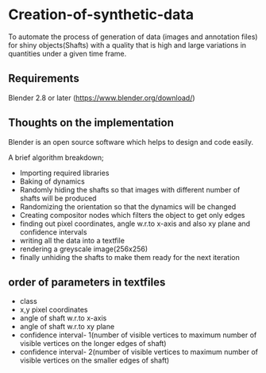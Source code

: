# Creation-of-synthetic-data
To automate the process of generation of data (images and annotation files) for shiny objects(Shafts)  with a quality that is high and large variations in quantities under a given time frame.

## Requirements

Blender 2.8 or later (https://www.blender.org/download/)

## Thoughts on the implementation

Blender is an open source software which helps to design and code easily.

A brief algorithm breakdown;
- Importing required libraries
- Baking of dynamics
- Randomly hiding the shafts so that images with different number of shafts will be produced
- Randomizing the orientation so that the dynamics will be changed
- Creating compositor nodes which filters the object to get only edges
- finding out pixel coordinates, angle w.r.to x-axis and also xy plane and confidence intervals
- writing all the data into a textfile
- rendering a greyscale image(256x256)
- finally unhiding the shafts to make them ready for the next iteration

## order of parameters in textfiles
- class
- x,y pixel coordinates
- angle of shaft w.r.to x-axis
- angle of shaft w.r.to xy plane
- confidence interval- 1(number of visible vertices to maximum number of visible vertices on the longer edges of shaft)
- confidence interval- 2(number of visible vertices to maximum number of visible vertices on the smaller edges of shaft)
